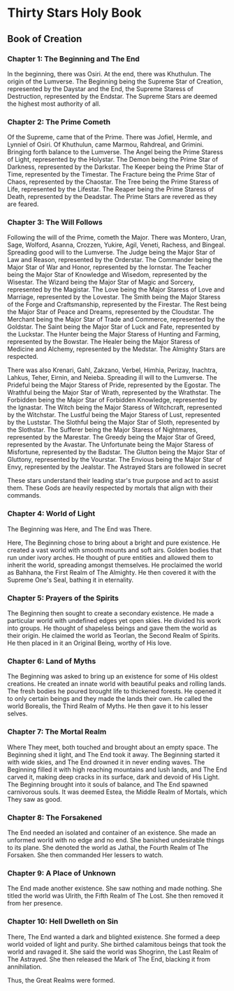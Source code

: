 # Thirty Stars Holy Book

## Book of Creation
### Chapter 1: The Beginning and The End
In the beginning, there was Osiri. At the end, there was Khuthulun. The origin of the Lumverse. The Beginning being the Supreme Star of Creation, represented by the Daystar and the End, the Supreme Staress of Destruction, represented by the Endstar. The Supreme Stars are deemed the highest most authority of all.

### Chapter 2: The Prime Cometh
Of the Supreme, came that of the Prime. There was Jofiel, Hermle, and Lynniel of Osiri. Of Khuthulun, came Marmou, Rahdreal, and Grimini. Bringing forth balance to the Lumverse. The Angel being the Prime Staress of Light, represented by the Holystar. The Demon being the Prime Star of Darkness, represented by the Darkstar. The Keeper being the Prime Star of Time, represented by the Timestar. The Fracture being the Prime Star of Chaos, represented by the Chaostar. The Tree being the Prime Staress of Life, represented by the Lifestar. The Reaper being the Prime Staress of Death, represented by the Deadstar. The Prime Stars are revered as they are feared.

### Chapter 3: The Will Follows
Following the will of the Prime, cometh the Major. There was Montero, Uran, Sage, Wolford, Asanna, Crozzen, Yukire, Agil, Veneti, Rachess, and Bingeal. Spreading good will to the Lumverse. The Judge being the Major Star of Law and Reason, represented by the Orderstar. The Commander being the Major Star of War and Honor, represented by the Iornstar. The Teacher being the Major Star of Knowledge and Wisedom, represented by the Wisestar. The Wizard being the Major Star of Magic and Sorcery, represented by the Magistar. The Love being the Major Staress of Love and Marriage, represented by the Lovestar. The Smith being the Major Staress of the Forge and Craftsmanship, represented by the Firestar. The Rest being the Major Star of Peace and Dreams, represented by the Cloudstar. The Merchant being the Major Star of Trade and Commerce, represented by the Goldstar. The Saint being the Major Star of Luck and Fate, represented by the Luckstar. The Hunter being the Major Staress of Hunting and Farming, represented by the Bowstar. The Healer being the Major Staress of Medicine and Alchemy, represented by the Medstar. The Almighty Stars are respected.

There was also Krenari, Gahl, Zakzano, Verbel, Himhia, Perizay, Inachtra, Lahkus, Teher, Eirnin, and Neieba. Spreading ill will to the Lumverse. The Prideful being the Major Staress of Pride, represented by the Egostar. The Wrathful being the Major Star of Wrath, represented by the Wrathstar. The Forbidden being the Major Star of Forbidden Knowledge, represented by the Ignastar. The Witch being the Major Staress of Witchcraft, represented by the Witchstar. The Lustful being the Major Staress of Lust, represented by the Luststar. The Slothful being the Major Star of Sloth, represented by the Slothstar. The Sufferer being the Major Staress of Nightmares, represented by the Marestar. The Greedy being the Major Star of Greed, represented by the Avastar. The Unfortunate being the Major Staress of Misfortune, represented by the Badstar. The Glutton being the Major Star of Gluttony, represented by the Vourstar. The Envious being the Major Star of Envy, represented by the Jealstar. The Astrayed Stars are followed in secret

These stars understand their leading star's true purpose and act to assist them. These Gods are heavily respected by mortals that align with their commands.

### Chapter 4: World of Light 
The Beginning was Here, and The End was There.

Here, The Beginning chose to bring about a bright and pure existence. He created a vast world with smooth mounts and soft airs. Golden bodies that run under ivory arches. He thought of pure entities and allowed them to inherit the world, spreading amongst themselves. He proclaimed the world as Bahhana, the First Realm of The Almighty. He then covered it with the Supreme One's Seal, bathing it in eternality.

### Chapter 5: Prayers of the Spirits
The Beginning then sought to create a secondary existence. He made a particular world with undefined edges yet open skies. He divided his work into groups. He thought of shapeless beings and gave them the world as their origin. He claimed the world as Teorlan, the Second Realm of Spirits. He then placed in it an Original Being, worthy of His love.

### Chapter 6: Land of Myths
The Beginning was asked to bring up an existence for some of His oldest creations. He created an innate world with beautiful peaks and rolling lands. The fresh bodies he poured brought life to thickened forests. He opened it to only certain beings and they made the lands their own. He called the world Borealis, the Third Realm of Myths. He then gave it to his lesser selves.

### Chapter 7: The Mortal Realm
Where They meet, both touched and brought about an empty space. The Beginning shed it light, and The End took it away. The Beginning started it with wide skies, and The End drowned it in never ending waves. The Beginning filled it with high reaching mountains and lush lands, and The End carved it, making deep cracks in its surface, dark and devoid of His Light. The Beginning brought into it souls of balance, and The End spawned carnivorous souls. It was deemed Estea, the Middle Realm of Mortals, which They saw as good.

### Chapter 8: The Forsakened
The End needed an isolated and container of an existence. She made an unformed world with no edge and no end. She banished undesirable things to its plane. She denoted the world as Jathal, the Fourth Realm of The Forsaken. She then commanded Her lessers to watch.

### Chapter 9: A Place of Unknown
The End made another existence. She saw nothing and made nothing. She titled the world was Ulrith, the Fifth Realm of The Lost. She then removed it from her presence.

### Chapter 10: Hell Dwelleth on Sin
There, The End wanted a dark and blighted existence. She formed a deep world voided of light and purity. She birthed calamitous beings that took the world and ravaged it. She said the world was Shogrinn, the Last Realm of The Astrayed. She then released the Mark of The End, blacking it from annihilation.

Thus, the Great Realms were formed.